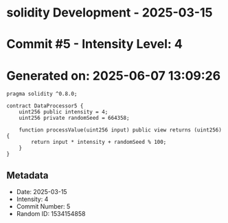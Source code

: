﻿# solidity Development - 2025-03-15
# Commit #5 - Intensity Level: 4
# Generated on: 2025-06-07 13:09:26
```solidity
pragma solidity ^0.8.0;

contract DataProcessor5 {
    uint256 public intensity = 4;
    uint256 private randomSeed = 664358;

    function processValue(uint256 input) public view returns (uint256) {
        return input * intensity + randomSeed % 100;
    }
}
```
## Metadata
- Date: 2025-03-15
- Intensity: 4
- Commit Number: 5
- Random ID: 1534154858
